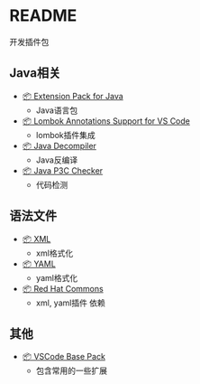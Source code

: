 # README

开发插件包

## Java相关

- [📦 Extension Pack for Java](https://marketplace.visualstudio.com/items?itemName=vscjava.vscode-java-pack)
    - Java语言包
- [📦 Lombok Annotations Support for VS Code](https://marketplace.visualstudio.com/items?itemName=GabrielBB.vscode-lombok)
    - lombok插件集成
- [📦 Java Decompiler](https://marketplace.visualstudio.com/items?itemName=dgileadi.java-decompiler)
    - Java反编译
- [📦 Java P3C Checker](https://marketplace.visualstudio.com/items?itemName=Rectcircle.vscode-p3c)
    - 代码检测

## 语法文件
- [📦 XML](https://marketplace.visualstudio.com/items?itemName=redhat.vscode-xml)
    - xml格式化
- [📦 YAML](https://marketplace.visualstudio.com/items?itemName=redhat.vscode-yaml)
    - yaml格式化
- [📦 Red Hat Commons](https://marketplace.visualstudio.com/items?itemName=redhat.vscode-commons)
    - xml, yaml插件 依赖

## 其他

- [📦 VSCode Base Pack](https://marketplace.visualstudio.com/items?itemName=anaer.vscode-base-pack)
    - 包含常用的一些扩展